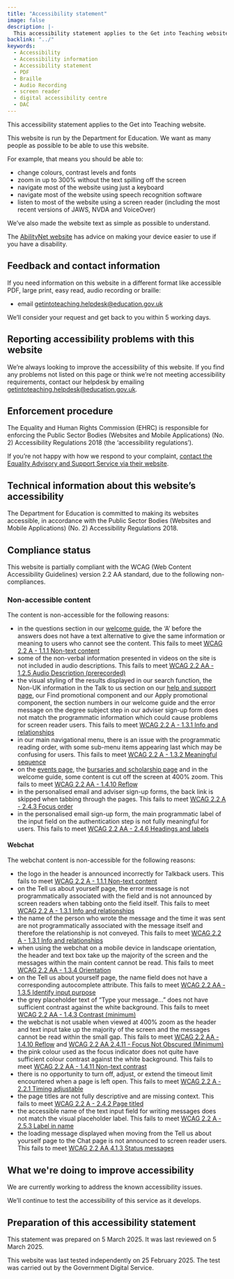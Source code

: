 ```yaml
---
title: "Accessibility statement"
image: false
description: |-
  This accessibility statement applies to the Get into Teaching website, which is run by the Department for Education.
backlink: "../"
keywords:
  - Accessibility
  - Accessibility information
  - Accessibility statement
  - PDF
  - Braille
  - Audio Recording
  - screen reader
  - digital accessibility centre
  - DAC
---
```


This accessibility statement applies to the Get into Teaching website.

This website is run by the Department for Education. We want as many people as possible to be able to use this website.

For example, that means you should be able to:

* change colours, contrast levels and fonts
* zoom in up to 300% without the text spilling off the screen
* navigate most of the website using just a keyboard
* navigate most of the website using speech recognition software
* listen to most of the website using a screen reader (including the most recent versions of JAWS, NVDA and VoiceOver)

We’ve also made the website text as simple as possible to understand.

The [AbilityNet website](https://mcmw.abilitynet.org.uk/) has advice on making your device easier to use if you have a disability.

## Feedback and contact information

If you need information on this website in a different format like accessible PDF, large print, easy read, audio recording or braille:

* email [getintoteaching.helpdesk@education.gov.uk](mailto:getintoteaching.helpdesk@education.gov.uk)

We’ll consider your request and get back to you within 5 working days.

## Reporting accessibility problems with this website

We’re always looking to improve the accessibility of this website. If you find any problems not listed on this page or think we’re not meeting accessibility requirements, contact our helpdesk by emailing [getintoteaching.helpdesk@education.gov.uk](mailto:getintoteaching.helpdesk@education.gov.uk).

## Enforcement procedure

The Equality and Human Rights Commission (EHRC) is responsible for enforcing the Public Sector Bodies (Websites and Mobile Applications) (No. 2) Accessibility Regulations 2018 (the ‘accessibility regulations’).

If you’re not happy with how we respond to your complaint, [contact the Equality Advisory and Support Service via their website](https://www.equalityadvisoryservice.com/).

## Technical information about this website’s accessibility

The Department for Education is committed to making its websites accessible, in accordance with the Public Sector Bodies (Websites and Mobile Applications) (No. 2) Accessibility Regulations 2018.

## Compliance status

This website is partially compliant with the WCAG (Web Content Accessibility Guidelines) version 2.2 AA standard, due to the following non-compliances.

### Non-accessible content

The content is non-accessible for the following reasons:

* in the questions section in our [welcome guide](/welcome), the ‘A’ before the answers does not have a text alternative to give the same information or meaning to users who cannot see the content. This fails to meet [WCAG 2.2 A - 1.1.1 Non-text content](https://www.w3.org/WAI/WCAG22/Understanding/non-text-content)
* some of the non-verbal information presented in videos on the site is not included in audio descriptions. This fails to meet [WCAG 2.2 AA - 1.2.5 Audio Description (prerecorded)](https://www.w3.org/WAI/WCAG22/Understanding/audio-description-prerecorded)
* the visual styling of the results displayed in our search function, the Non-UK information in the Talk to us section on our [help and support page](/help-and-support), our Find promotional component and our Apply promotional component, the section numbers in our welcome guide and the error message on the degree subject step in our adviser sign-up form does not match the programmatic information which could cause problems for screen reader users. This fails to meet [WCAG 2.2 A - 1.3.1 Info and relationships](https://www.w3.org/WAI/WCAG22/Understanding/info-and-relationships)
* in our main navigational menu, there is an issue with the programmatic reading order, with some sub-menu items appearing last which may be confusing for users. This fails to meet [WCAG 2.2 A - 1.3.2 Meaningful sequence](https://www.w3.org/WAI/WCAG22/Understanding/meaningful-sequence)
* on the [events page](/events), the [bursaries and scholarship page](/funding-and-support/scholarships-and-bursaries) and in the welcome guide, some content is cut off the screen at 400% zoom. This fails to meet [WCAG 2.2 AA - 1.4.10 Reflow](https://www.w3.org/WAI/WCAG22/Understanding/reflow)
* in the personalised email and adviser sign-up forms, the back link is skipped when tabbing through the pages. This fails to meet [WCAG 2.2 A - 2.4.3 Focus order](https://www.w3.org/WAI/WCAG22/Understanding/focus-order)
* in the personalised email sign-up form, the main programmatic label of the input field on the authentication step is not fully meaningful for users. This fails to meet [WCAG 2.2 AA - 2.4.6 Headings and labels](https://www.w3.org/WAI/WCAG22/Understanding/headings-and-labels)

#### Webchat

The webchat content is non-accessible for the following reasons:

* the logo in the header is announced incorrectly for Talkback users. This fails to meet [WCAG 2.2 A - 1.1.1 Non-text content](https://www.w3.org/WAI/WCAG22/Understanding/non-text-content)
* on the Tell us about yourself page, the error message is not programmatically associated with the field and is not announced by screen readers when tabbing onto the field itself. This fails to meet [WCAG 2.2 A - 1.3.1 Info and relationships](https://www.w3.org/WAI/WCAG22/Understanding/info-and-relationships)
* the name of the person who wrote the message and the time it was sent are not programmatically associated with the message itself and therefore the relationship is not conveyed. This fails to meet [WCAG 2.2 A - 1.3.1 Info and relationships](https://www.w3.org/WAI/WCAG22/Understanding/info-and-relationships)
* when using the webchat on a mobile device in landscape orientation, the header and text box take up the majority of the screen and the messages within the main content cannot be read. This fails to meet [WCAG 2.2 AA - 1.3.4 Orientation](https://www.w3.org/WAI/WCAG22/Understanding/orientation)
* on the Tell us about yourself page, the name field does not have a corresponding autocomplete attribute. This fails to meet [WCAG 2.2 AA - 1.3.5 Identify input purpose](https://www.w3.org/WAI/WCAG22/Understanding/identify-input-purpose)
* the grey placeholder text of “Type your message…” does not have sufficient contrast against the white background. This fails to meet [WCAG 2.2 AA - 1.4.3 Contrast (minimum)](https://www.w3.org/WAI/WCAG22/Understanding/contrast-minimum)
* the webchat is not usable when viewed at 400% zoom as the header and text input take up the majority of the screen and the messages cannot be read within the small gap. This fails to meet [WCAG 2.2 AA - 1.4.10 Reflow](https://www.w3.org/WAI/WCAG22/Understanding/reflow) and [WCAG 2.2 AA 2.4.11 - Focus Not Obscured (Minimum)](https://www.w3.org/WAI/WCAG22/Understanding/focus-not-obscured-minimum)
* the pink colour used as the focus indicator does not quite have sufficient colour contrast against the white background. This fails to meet [WCAG 2.2 AA - 1.4.11 Non-text contrast](https://www.w3.org/WAI/WCAG22/Understanding/non-text-contrast)
* there is no opportunity to turn off, adjust, or extend the timeout limit encountered when a page is left open. This fails to meet [WCAG 2.2 A - 2.2.1 Timing adjustable](https://www.w3.org/WAI/WCAG22/Understanding/timing-adjustable)
* the page titles are not fully descriptive and are missing context. This fails to meet [WCAG 2.2 A - 2.4.2 Page titled](https://www.w3.org/WAI/WCAG22/Understanding/page-titled)
* the accessible name of the text input field for writing messages does not match the visual placeholder label. This fails to meet [WCAG 2.2 A - 2.5.3 Label in name](https://www.w3.org/WAI/WCAG22/Understanding/label-in-name)
* the loading message displayed when moving from the Tell us about yourself page to the Chat page is not announced to screen reader users. This fails to meet [WCAG 2.2 AA 4.1.3 Status messages](https://www.w3.org/WAI/WCAG22/Understanding/status-messages)

## What we're doing to improve accessibility

We are currently working to address the known accessibility issues.

We’ll continue to test the accessibility of this service as it develops.

## Preparation of this accessibility statement

This statement was prepared on 5 March 2025. It was last reviewed on 5 March 2025.

This website was last tested independently on 25 February 2025. The test was carried out by the Government Digital Service.
